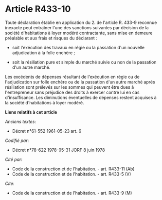 # Article R433-10

Toute déclaration établie en application du 2. de l'article R. 433-9 reconnue inexacte peut entraîner l'une des sanctions
suivantes par décision de la société d'habitations à loyer modéré contractante, sans mise en demeure préalable et aux frais
et risques du déclarant :

- soit l'exécution des travaux en régie ou la passation d'un nouvelle adjudication à la folle enchère ;

- soit la résiliation pure et simple du marché suivie ou non de la passation d'un autre marché.

Les excédents de dépenses résultant de l'exécution en régie ou de l'adjudication sur folle enchère ou de la passation d'un
autre marché après résiliation sont prélevés sur les sommes qui peuvent être dues à l'entrepreneur sans préjudice des droits
à exercer contre lui en cas d'insuffisance. Les diminutions éventuelles de dépenses restent acquises à la société
d'habitations à loyer modéré.

**Liens relatifs à cet article**

_Anciens textes_:

  - Décret n°61-552 1961-05-23 art. 6

_Codifié par_:

  - Décret n°78-622 1978-05-31 JORF 8 juin 1978

_Cité par_:

  - Code de la construction et de l'habitation. - art. R433-11 (Ab)
  - Code de la construction et de l'habitation. - art. R433-5 (V)

_Cite_:

  - Code de la construction et de l'habitation. - art. R433-9 (M)
